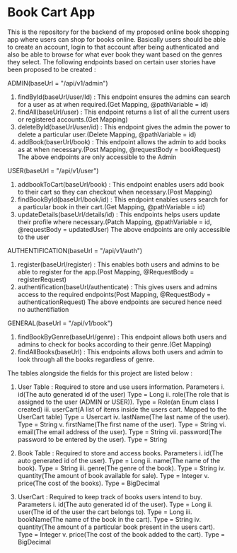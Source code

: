 # Book Cart App
This is the repository for the backend of my proposed online book shopping app where users can shop for books online.
Basically users should be able to create an account, login to that account after being authenticated and also be able to browse for what ever book they want based on the genres they select.
The following endpoints based on certain user stories have been proposed to be created :

ADMIN(baseUrl = "/api/v1/admin")
  1. findById(baseUrl/user/Id) : This endpoint ensures the admins can search for a user as at when required.(Get Mapping, @pathVariable = id)
  2. findAll(baseUrl/user) : This endpoint returns a list of all the current users or registered accounts.(Get Mapping)
  3. deleteById(baseUrl/user/id) : This endpoint gives the admin the power to delete a particular user.(Delete Mapping, @pathVariable = id)
  4. addBook(baserUrl/book) : This endpoint allows the admin to add books as at when necessary.(Post Mapping, @requestBody = bookRequest)
The above endpoints are only accessible to the Admin

USER(baseUrl = "/api/v1/user")
  1. addbookToCart(baseUrl/book) : This endpoint enables users add book to their cart so they can checkout when necessary.(Post Mapping)
  2. findBookById(baseUrl/book/id) : This endpoint enables users search for a particular book in their cart.(Get Mapping, @pathVariable = id)
  3. updateDetails(baseUrl/details/id) : This endpoints helps users update their profile where necessary.(Patch Mapping, @pathVariable = id, @requestBody = updatedUser)
The above endpoints are only accessible to the user

AUTHENTIFICATION(baseUrl = "/api/v1/auth")
  1. register(baseUrl/register) : This enables both users and admins to be able to register for the app.(Post Mapping, @RequestBody = registerRequest)
  2. authentification(baseUrl/authenticate) : This gives users and admins access to the required endpoints(Post Mapping, @RequestBody = authenticationRequest)
The above endpoints are secured hence need no authentifiation

GENERAL(baseUrl = "/api/v1/book")
  1. findBookByGenre(baseUrl/genre) : This endpoint allows both users and admins to check for books according to their genre.(Get Mapping)
  2. findAllBooks(baseUrl) : This endpoints allows both users and admin to look through all the books regardless of genre.

The tables alongside the fields for this project are listed below : 
  1. User Table : Required to store and use users information.
     Parameters
       i.   id(The auto generated id of the user) Type = Long
       ii.  role(The role that is assigned to the user (ADMIN or USER)). Type = Role(an Enum class I created)
       iii. userCart(A list of items inside the users cart. Mapped to the UserCart table) Type = Usercart
       iv.  lastName(The last name of the user). Type = String
       v.   firstName(The first name of the user). Type = String
       vi.  email(The email address of the user). Type = String
       vii. password(The password to be entered by the user). Type = String

  2. Book Table : Required to store and access books.
     Parameters
       i.   id(The auto generated id of the user). Type = Long
       ii.  name(The name of the book). Type = String
       iii. genre(The genre of the book). Type = String
       iv.  quantity(The amount of book available for sale). Type = Integer
       v.   price(The cost of the books). Type = BigDecimal

  3. UserCart : Required to keep track of books users intend to buy.
     Parameters
       i.   id(The auto generated id of the user). Type = Long
       ii.  user(The id of the user the cart belongs to). Type = Long
       iii. bookName(The name of the book in the cart). Type = String
       iv.  quantity(The amount of a particular book present in the users cart). Type = Integer
       v.   price(The cost of the book added to the cart). Type = BigDecimal

